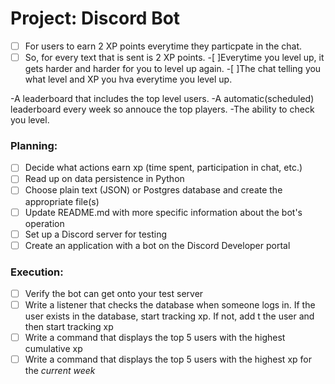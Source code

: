 # Project: Discord Bot
-[ ] For users to earn 2 XP points everytime they particpate in the chat.
-[ ] So, for every text that is sent is 2 XP points. 
-[ ]Everytime you level up, it gets harder and harder for you to level up again. 
-[ ]The chat telling you what level and XP you hva everytime you level up.

-A leaderboard that includes the top level users.
-A automatic(scheduled) leaderboard every week so annouce the top players.
-The ability to check you level.


### Planning:

- [ ] Decide what actions earn xp (time spent, participation in chat, etc.)
- [ ] Read up on data persistence in Python
- [ ] Choose plain text (JSON) or Postgres database and create the appropriate file(s)
- [ ] Update README.md with more specific information about the bot's operation
- [ ] Set up a Discord server for testing
- [ ] Create an application with a bot on the Discord Developer portal

### Execution:

- [ ] Verify the bot can get onto your test server
- [ ] Write a listener that checks the database when someone logs in. If the user exists in the database, start tracking xp. If not, add t the user and then start tracking xp
- [ ] Write a command that displays the top 5 users with the highest cumulative xp
- [ ] Write a command that displays the top 5 users with the highest xp for the *current week*
